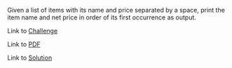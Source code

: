 Given a list of items with its name and price separated by a space, print the item name and net price in order of its first occurrence as output.


Link to [Challenge](https://www.hackerrank.com/challenges/py-collections-ordereddict/problem)

Link to [PDF](./ordered_dict.pdf)

Link to [Solution](./ordered.py)
